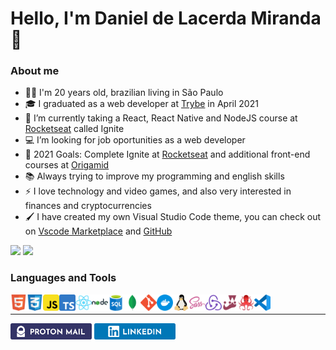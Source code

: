 <h1>Hello, I'm Daniel de Lacerda Miranda 👋</h1>

<h3>About me</h3>
<ul>
  <li>🧔🏽 I'm 20 years old, brazilian living in São Paulo</li>
  <li>🎓 I graduated as a web developer at <a href="https://www.betrybe.com/">Trybe</a> in April 2021</li>
  <li>🌱 I’m currently taking a React, React Native and NodeJS course at <a href="https://rocketseat.com.br">Rocketseat</a> called Ignite</li>
  <li>💻 I’m looking for job oportunities as a web developer</li>
  <li>🥅 2021 Goals: Complete Ignite at <a href="https://rocketseat.com.br">Rocketseat</a> and additional front-end courses at <a href="https://origamid.com">Origamid</a></li>
  <li>📚 Always trying to improve my programming and english skills</li>
  <li>⚡ I love technology and video games, and also very interested in finances and cryptocurrencies</li>
  <li>🖌️ I have created my own Visual Studio Code theme, you can check out on <a href="https://marketplace.visualstudio.com/items?itemName=WolvesLeague.wolves-league">Vscode Marketplace</a> and <a href="https://github.com/WolvesLeague/wolves-league-vscode-theme">GitHub</a></li>
</ul>
<div>
  <img  height="180rem" src="https://github-readme-stats-daniellmiranda.vercel.app/api?username=daniellmiranda&count_private=true&show_icons=true&title_color=ff5252&text_color=eee&icon_color=ff0000&bg_color=1d1f20&hide_border=true">
  <img height="180rem" src="https://github-readme-stats-daniellmiranda.vercel.app/api/top-langs/?username=daniellmiranda&langs_count=10&layout=compact&title_color=ff5252&text_color=eee&bg_color=1d1f20&hide_border=true">
</div>

### Languages and Tools

<img align="left" alt="HTML5" width="26px" src="https://github.com/DanielLMiranda/DanielLMiranda/blob/master/icons/html5.png" />
<img align="left" alt="CSS3" width="26px" src="https://github.com/DanielLMiranda/DanielLMiranda/blob/master/icons/css3.png" />
<img align="left" alt="JavaScript" width="26px" src="https://github.com/DanielLMiranda/DanielLMiranda/blob/master/icons/javascript.png" />
<img align="left" alt="TypeScript" width="26px" src="https://github.com/DanielLMiranda/DanielLMiranda/blob/master/icons/typescript.png" />
<img align="left" alt="React" width="26px" src="https://github.com/DanielLMiranda/DanielLMiranda/blob/master/icons/react.png" />
<img align="left" alt="NodeJS" width="26px" src="https://github.com/DanielLMiranda/DanielLMiranda/blob/master/icons/nodejs.png" />
<img align="left" alt="SQL" width="26px" src="https://github.com/DanielLMiranda/DanielLMiranda/blob/master/icons/sql.png" />
<img align="left" alt="MongoDB" width="26px" src="https://github.com/DanielLMiranda/DanielLMiranda/blob/master/icons/mongodb.png" />
<img align="left" alt="Git" width="26px" src="https://github.com/DanielLMiranda/DanielLMiranda/blob/master/icons/git.png" />
<img align="left" alt="Docker" width="26px" src="https://github.com/DanielLMiranda/DanielLMiranda/blob/master/icons/docker.png" />
<img align="left" alt="Linux" width="26px" src="https://github.com/DanielLMiranda/DanielLMiranda/blob/master/icons/linux.png" />
<img align="left" alt="Sass" width="26px" src="https://github.com/DanielLMiranda/DanielLMiranda/blob/master/icons/sass.png" />
<img align="left" alt="Redux" width="26px" src="https://github.com/DanielLMiranda/DanielLMiranda/blob/master/icons/redux.png" />
<img align="left" alt="Jest" width="26px" src="https://github.com/DanielLMiranda/DanielLMiranda/blob/master/icons/jest.png" />
<img align="left" alt="RTL" width="26px" src="https://github.com/DanielLMiranda/DanielLMiranda/blob/master/icons/rtl.png" />
<img align="left" alt="Visual Studio Code" width="26px" src="https://github.com/DanielLMiranda/DanielLMiranda/blob/master/icons/vscode.png" />
<br>
<hr>
<a href="mailto:danieldelacerdamiranda@protonmail.com"><img height="26px" src="https://github.com/DanielLMiranda/DanielLMiranda/blob/master/badges/protonmail-badge.png"></a>
<a href="https://linkedin.com/in/daniellmiranda"><img height="26px" src="https://github.com/DanielLMiranda/DanielLMiranda/blob/master/badges/linkedin-badge.png"></a>
